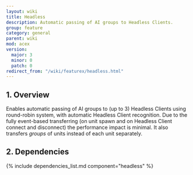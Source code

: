 ```yaml
---
layout: wiki
title: Headless
description: Automatic passing of AI groups to Headless Clients.
group: feature
category: general
parent: wiki
mod: acex
version:
  major: 3
  minor: 0
  patch: 0
redirect_from: "/wiki/featurex/headless.html"
---
```


## 1. Overview

Enables automatic passing of AI groups to (up to 3) Headless Clients using round-robin system, with automatic Headless Client recognition. Due to the fully event-based transferring (on unit spawn and on Headless Client connect and disconnect) the performance impact is minimal. It also transfers *groups* of units instead of each unit separately.

## 2. Dependencies

{% include dependencies_list.md component="headless" %}
